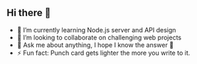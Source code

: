 ## Hi there 👋

- 🌱 I’m currently learning Node.js server and API design 
- 👯 I’m looking to collaborate on challenging web projects
- 💬 Ask me about anything, I hope I know the answer 🙂
- ⚡ Fun fact: Punch card gets lighter the more you write to it.
